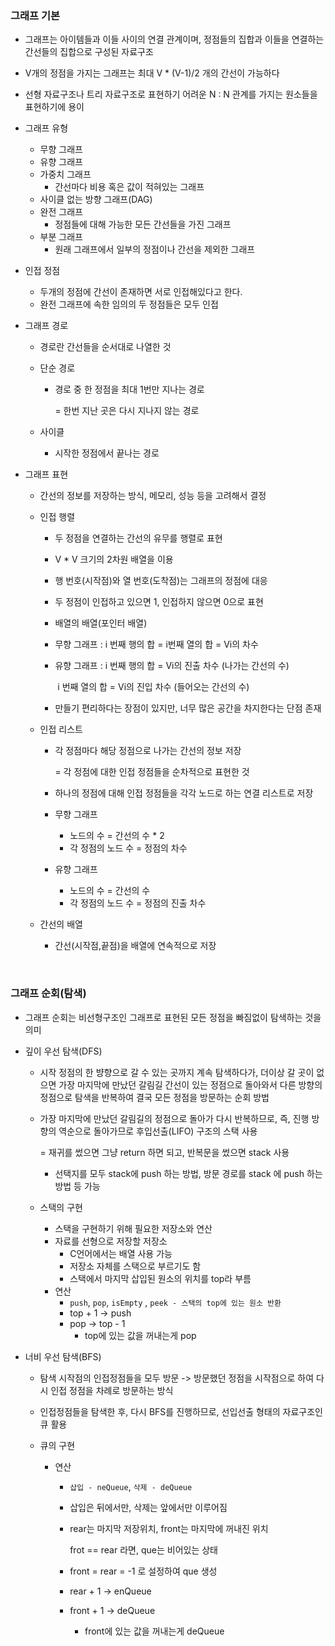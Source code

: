 ### 그래프 기본

- 그래프는 아이템들과 이들 사이의 연결 관계이며, 정점들의 집합과 이들을 연결하는 간선들의 집합으로 구성된 자료구조    

- V개의 정점을 가지는 그래프는 최대 V * (V-1)/2 개의 간선이 가능하다    

- 선형 자료구조나 트리 자료구조로 표현하기 어려운 N : N 관계를 가지는 원소들을 표현하기에 용이    

- 그래프 유형   

  - 무향 그래프
  - 유향 그래프  
  - 가중치 그래프   
    - 간선마다 비용 혹은 값이 적혀있는 그래프   
  - 사이클 없는 방향 그래프(DAG)       
  - 완전 그래프
    - 정점들에 대해 가능한 모든 간선들을 가진 그래프  
  - 부분 그래프   
    - 원래 그래프에서 일부의 정점이나 간선을 제외한 그래프    

- 인접 정점   

  - 두개의 정점에 간선이 존재하면 서로 인접해있다고 한다.    
  - 완전 그래프에 속한 임의의 두 정점들은 모두 인접    

- 그래프 경로   

  - 경로란 간선들을 순서대로 나열한 것   

  - 단순 경로

    - 경로 중 한 정점을 최대 1번만 지나는 경로   

      = 한번 지난 곳은 다시 지나지 않는 경로    

  - 사이클  

    - 시작한 정점에서 끝나는 경로    

- 그래프 표현   

  - 간선의 정보를 저장하는 방식, 메모리, 성능 등을 고려해서 결정   

  - 인접 행렬   

    - 두 정점을 연결하는 간선의 유무를 행렬로 표현   

    - V * V 크기의 2차원 배열을 이용    

    - 행 번호(시작점)와 열 번호(도착점)는 그래프의 정점에 대응    

    - 두 정점이 인접하고 있으면 1, 인접하지 않으면 0으로 표현       

    - 배열의 배열(포인터 배열)    

    - 무향 그래프 : i 번째 행의 합 = i번째 열의 합 = Vi의 차수     

    - 유향 그래프 : i 번째 행의 합 = Vi의 진출 차수 (나가는 간선의 수)     

      ​						i 번째 열의 합 = Vi의 진입 차수 (들어오는 간선의 수)   

    - 만들기 편리하다는 장점이 있지만, 너무 많은 공간을 차지한다는 단점 존재      

      

  - 인접 리스트  

    - 각 정점마다 해당 정점으로 나가는 간선의 정보 저장    

      = 각 정점에 대한 인접 정점들을 순차적으로 표현한 것    

    - 하나의 정점에 대해 인접 정점들을 각각 노드로 하는 연결 리스트로 저장    

    - 무향 그래프  

      - 노드의 수 = 간선의 수 * 2
      - 각 정점의 노드 수 = 정점의 차수   

    - 유향 그래프  

      - 노드의 수 = 간선의 수   
      - 각 정점의 노드 수 = 정점의 진출 차수    

  - 간선의 배열   

    - 간선(시작점,끝점)을 배열에 연속적으로 저장    

​    

### 그래프 순회(탐색)   

- 그래프 순회는 비선형구조인 그래프로 표현된 모든 정점을 빠짐없이 탐색하는 것을 의미    

- 깊이 우선 탐색(DFS)   

  - 시작 정점의 한 뱡향으로 갈 수 있는 곳까지 계속 탐색하다가, 더이상 갈 곳이 없으면 가장 마지막에 만났던 갈림길 간선이 있는 정점으로 돌아와서 다른 방향의 정점으로 탐색을 반복하여 결국 모든 정점을 방문하는 순회 방법    

  - 가장 마지막에 만났던 갈림길의 정점으로 돌아가 다시 반복하므로, 즉, 진행 방향의 역순으로 돌아가므로 후입선출(LIFO) 구조의 스택 사용         

    = 재귀를 썼으면 그냥 return 하면 되고, 반복문을 썼으면 stack 사용        

    - 선택지를 모두 stack에 push 하는 방법, 방문 경로를 stack 에 push 하는 방법 등 가능      

  - 스택의 구현   

    - 스택을 구현하기 위해 필요한 저장소와 연산    
    - 자료를 선형으로 저장할 저장소   
      - C언어에서는 배열 사용 가능    
      - 저장소 자체를 스택으로 부르기도 함   
      - 스택에서 마지막 삽입된 원소의 위치를 top라 부름   
    - 연산   
      - `push`, `pop`, `isEmpty` , `peek - 스택의 top에 있는 원소 반환`   
      - top + 1 -> push
      - pop -> top - 1    
        - top에 있는 값을 꺼내는게 pop    

- 너비 우선 탐색(BFS)   

  - 탐색 시작점의 인접정점들을 모두 방문 -> 방문했던 정점을 시작점으로 하여 다시 인접 정점을 차례로 방문하는 방식    

  - 인접정점들을 탐색한 후, 다시 BFS를 진행하므로, 선입선출 형태의 자료구조인 큐 활용   

  - 큐의 구현   

    - 연산   

      - `삽입 - neQueue`, `삭제 - deQueue`     

      - 삽입은 뒤에서만, 삭제는 앞에서만 이루어짐     

      - rear는 마지막 저장위치, front는 마지막에 꺼내진 위치      

        frot == rear 라면, que는 비어있는 상태   

      - front = rear = -1 로 설정하여 que 생성    

      - rear + 1 -> enQueue  
      - front + 1 -> deQueue      
        - front에 있는 값을 꺼내는게 deQueue        

